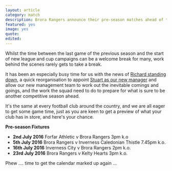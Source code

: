 ```yaml
---
layout: article
category: match
description: Brora Rangers announce their pre-season matches ahead of the 2016-17 campaign
featured: yes
image: yes
quote:
edited:
---
```

Whilst the time between the last game of the previous season and the start of new league and cup campaigns can be a welcome break for many, work behind the scenes rarely gets to take a break. 

It has been an especially busy time for us with the news of [Richard standing down](/2016/04/21/brittain-steps-down/), a quick reorganisation to appoint [Stuart as our new manager](/2016/05/02/new-management-team/) and allow our new management team to work out the inevitable comings and goings, and the work the squad need to do to prepare for what is sure to be another competitive season ahead.

It's the same at every football club around the country, and we are all eager to get some game time, just as you are keen to get a preview of what your club has in store, and here's your chance.

**Pre-season Fixtures**

- **2nd July 2016** Forfar Athletic v Brora Rangers 3pm k.o
- **5th July 2016** Brora Rangers v Inverness Caledonian Thistle 7.45pm k.o.
- **16th July 2016** Inverness City v Brora Rangers 2pm k.o.
- **23rd July 2016** Brora Rangers v Kelty Hearts 3pm k.o.

Phew .... time to get the calendar marked up again ...